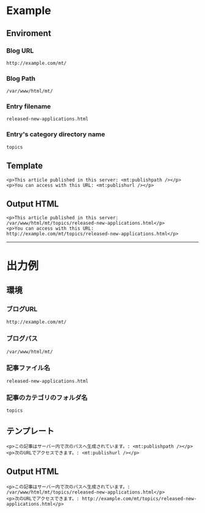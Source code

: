 # Example #

## Enviroment ##

### Blog URL ###

```
http://example.com/mt/
```

### Blog Path ###

```
/var/www/html/mt/
```

### Entry filename ###

```
released-new-applications.html
```

### Entry's category directory name ###

```
topics
```

## Template ##

```
<p>This article published in this server: <mt:publishpath /></p>
<p>You can access with this URL: <mt:publishurl /></p>
```

## Output HTML ##

```
<p>This article published in this server: /var/www/html/mt/topics/released-new-applications.html</p>
<p>You can access with this URL: http://example.com/mt/topics/released-new-applications.html</p>
```


---



# 出力例 #

## 環境 ##

### ブログURL ###

```
http://example.com/mt/
```

### ブログパス ###

```
/var/www/html/mt/
```

### 記事ファイル名 ###

```
released-new-applications.html
```

### 記事のカテゴリのフォルダ名 ###

```
topics
```

## テンプレート ##

```
<p>この記事はサーバー内で次のパスへ生成されています。: <mt:publishpath /></p>
<p>次のURLでアクセスできます。: <mt:publishurl /></p>
```

## Output HTML ##

```
<p>この記事はサーバー内で次のパスへ生成されています。: /var/www/html/mt/topics/released-new-applications.html</p>
<p>次のURLでアクセスできます。: http://example.com/mt/topics/released-new-applications.html</p>
```